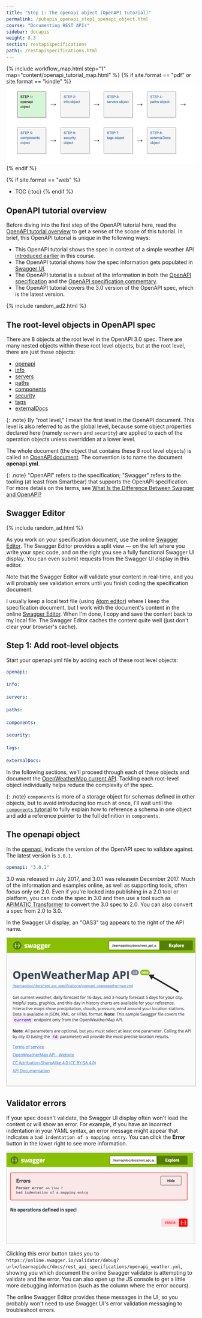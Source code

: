 ```yaml
---
title: "Step 1: The openapi object (OpenAPI tutorial)"
permalink: /pubapis_openapi_step1_openapi_object.html
course: "Documenting REST APIs"
sidebar: docapis
weight: 8.3
section: restapispecifications
path1: /restapispecifications.html
---
```


{% include workflow_map.html step="1" map="content/openapi_tutorial_map.html"  %}
{% if site.format == "pdf" or site.format == "kindle" %}
<img src="images/openapistep1.png"/>
{% endif %}

{% if site.format == "web" %}
* TOC
{:toc}
{% endif %}

## OpenAPI tutorial overview

Before diving into the first step of the OpenAPI tutorial here, read the [OpenAPI tutorial overview](pubapis_openapi_tutorial_overview.html) to get a sense of the scope of this tutorial. In brief, this OpenAPI tutorial is unique in the following ways:

* This OpenAPI tutorial shows the spec in context of a simple weather API [introduced earlier](docapis_scenario_for_using_weather_api.html) in this course.
* The OpenAPI tutorial shows how the spec information gets populated in [Swagger UI](https://github.com/swagger-api/swagger-ui).
* The OpenAPI tutorial is a subset of the information in both the [OpenAPI specification](https://github.com/OAI/OpenAPI-Specification) and the [OpenAPI specification commentary](https://swagger.io/docs/specification/about/).
* The OpenAPI tutorial covers the 3.0 version of the OpenAPI spec, which is the latest version.

{% include random_ad2.html %}

## The root-level objects in OpenAPI spec

There are 8 objects at the root level in the OpenAPI 3.0 spec. There are many nested objects within these root level objects, but at the root level, there are just these objects:

* [openapi](https://github.com/OAI/OpenAPI-Specification/blob/master/versions/3.0.1.md#oasObject  )
* [info](https://github.com/OAI/OpenAPI-Specification/blob/master/versions/3.0.1.md#infoObject)
* [servers](https://github.com/OAI/OpenAPI-Specification/blob/master/versions/3.0.1.md#serverObject)
* [paths](https://github.com/OAI/OpenAPI-Specification/blob/master/versions/3.0.1.md#pathsObject)
* [components](https://github.com/OAI/OpenAPI-Specification/blob/master/versions/3.0.1.md#componentsObject)
* [security](https://github.com/OAI/OpenAPI-Specification/blob/master/versions/3.0.1.md#securityRequirementObject)
* [tags](https://github.com/OAI/OpenAPI-Specification/blob/master/versions/3.0.1.md#tagObject)
* [externalDocs](https://github.com/OAI/OpenAPI-Specification/blob/master/versions/3.0.1.md#externalDocumentationObject)

{: .note}
By "root level," I mean the first level in the OpenAPI document. This level is also referred to as the global level, because some object properties declared here (namely `servers` and `security`) are applied to each of the operation objects unless overridden at a lower level.

The whole document (the object that contains these 8 root level objects) is called an [OpenAPI document](https://github.com/OAI/OpenAPI-Specification/blob/master/versions/3.0.1.md#oasDocument). The convention is to name the document **openapi.yml**.

{: .note}
"OpenAPI" refers to the specification; "Swagger" refers to the tooling (at least from Smartbear) that supports the OpenAPI specification. For more details on the terms, see [What Is the Difference Between Swagger and OpenAPI?](https://blog.smartbear.com/open-source/what-is-the-difference-between-swagger-and-openapi/)

## Swagger Editor

{% include random_ad.html %}

As you work on your specification document, use the online [Swagger Editor](https://swagger.io/swagger-editor/). The Swagger Editor provides a split view &mdash; on the left where you write your spec code, and on the right you see a fully functional Swagger UI display. You can even submit requests from the Swagger UI display in this editor.

Note that the Swagger Editor will validate your content in real-time, and you will probably see validation errors until you finish coding the specification document.

I usually keep a local text file (using [Atom editor](https://atom.io/)) where I keep the specification document, but I work with the document's content in the online [Swagger Editor](https://swagger.io/swagger-editor/). When I'm done, I copy and save the content back to my local file. The Swagger Editor caches the content quite well (just don't clear your browser's cache).

## Step 1: Add root-level objects

Start your openapi.yml file by adding each of these root level objects:

```yaml
openapi:

info:

servers:

paths:

components:

security:

tags:

externalDocs:
```

In the following sections, we'll proceed through each of these objects and document the [OpenWeatherMap current API](https://openweathermap.org/current). Tackling each root-level object individually helps reduce the complexity of the spec.

{: .note}
`components` is more of a storage object for schemas defined in other objects, but to avoid introducing too much at once, I'll wait until the [`components` tutorial](pubapis_openapi_step5_components_object.html) to fully explain how to reference a schema in one object and add a reference pointer to the full definition in `components`.

## The openapi object

In the [openapi](https://github.com/OAI/OpenAPI-Specification/blob/master/versions/3.0.1.md#oasObject), indicate the version of the OpenAPI spec to validate against. The latest version is `3.0.1`.

```yaml
openapi: "3.0.1"
```

3.0 was released in July 2017, and 3.0.1 was releasein December 2017. Much of the information and examples online, as well as supporting tools, often focus only on 2.0. Even if you're locked into publishing in a 2.0 tool or platform, you can code the spec in 3.0 and then use a tool such as [APIMATIC Transformer](https://apimatic.io/transformer) to convert the 3.0 spec to 2.0. You can also convert a spec from 2.0 to 3.0.

In the Swagger UI display, an "OAS3" tag appears to the right of the API name.

<a href="http://idratherbewriting.com/learnapidoc/assets/files/swagger/index.html" class="noExtIcon"><img src="images/openapitutorial_version.png" class="medium" style="border: 1px solid #dedede;"/></a>

## Validator errors

If your spec doesn't validate, the Swagger UI display often won't load the content or will show an error. For example, if you have an incorrect indentation in your YAML syntax, an error message might appear that indicates a `bad indentation of a mapping entry`. You can click the **Error** button in the lower right to see more information.

<img src="images/validation-erorrs.png" class="medium"/>

Clicking this error button takes you to `https://online.swagger.io/validator/debug?url=/learnapidoc/docs/rest_api_specifications/openapi_weather.yml`, showing you which document the online Swagger validator is attempting to validate and the error. You can also open up the JS console to get a little more debugging information (such as the column where the error occurs).

The online Swagger Editor provides these messages in the UI, so you probably won't need to use Swagger UI's error validation messaging to troubleshoot errors.

